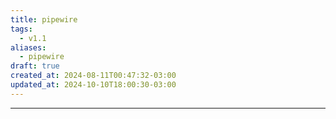 ```yaml
---
title: pipewire
tags:
  - v1.1
aliases:
  - pipewire
draft: true
created_at: 2024-08-11T00:47:32-03:00
updated_at: 2024-10-10T18:00:30-03:00
---
```



---

